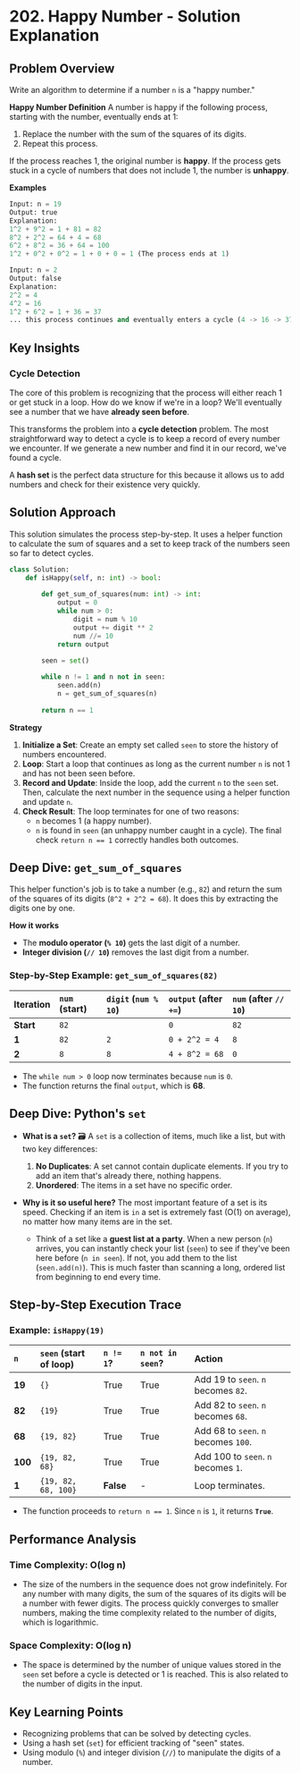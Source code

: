 # 202\. Happy Number - Solution Explanation

## Problem Overview

Write an algorithm to determine if a number `n` is a "happy number."

**Happy Number Definition**
A number is happy if the following process, starting with the number, eventually ends at 1:

1.  Replace the number with the sum of the squares of its digits.
2.  Repeat this process.

If the process reaches 1, the original number is **happy**. If the process gets stuck in a cycle of numbers that does not include 1, the number is **unhappy**.

**Examples**

```python
Input: n = 19
Output: true
Explanation:
1^2 + 9^2 = 1 + 81 = 82
8^2 + 2^2 = 64 + 4 = 68
6^2 + 8^2 = 36 + 64 = 100
1^2 + 0^2 + 0^2 = 1 + 0 + 0 = 1 (The process ends at 1)

Input: n = 2
Output: false
Explanation:
2^2 = 4
4^2 = 16
1^2 + 6^2 = 1 + 36 = 37
... this process continues and eventually enters a cycle (4 -> 16 -> 37 -> 58 -> 89 -> 145 -> 42 -> 20 -> 4) that does not include 1.
```

## Key Insights

### Cycle Detection

The core of this problem is recognizing that the process will either reach 1 or get stuck in a loop. How do we know if we're in a loop? We'll eventually see a number that we have **already seen before**.

This transforms the problem into a **cycle detection** problem. The most straightforward way to detect a cycle is to keep a record of every number we encounter. If we generate a new number and find it in our record, we've found a cycle.

A **hash set** is the perfect data structure for this because it allows us to add numbers and check for their existence very quickly.

## Solution Approach

This solution simulates the process step-by-step. It uses a helper function to calculate the sum of squares and a set to keep track of the numbers seen so far to detect cycles.

```python
class Solution:
    def isHappy(self, n: int) -> bool:
        
        def get_sum_of_squares(num: int) -> int:
            output = 0
            while num > 0:
                digit = num % 10
                output += digit ** 2
                num //= 10
            return output

        seen = set()
        
        while n != 1 and n not in seen:
            seen.add(n)
            n = get_sum_of_squares(n)
            
        return n == 1
```

**Strategy**

1.  **Initialize a Set**: Create an empty set called `seen` to store the history of numbers encountered.
2.  **Loop**: Start a loop that continues as long as the current number `n` is not 1 and has not been seen before.
3.  **Record and Update**: Inside the loop, add the current `n` to the `seen` set. Then, calculate the next number in the sequence using a helper function and update `n`.
4.  **Check Result**: The loop terminates for one of two reasons:
      * `n` becomes 1 (a happy number).
      * `n` is found in `seen` (an unhappy number caught in a cycle).
        The final check `return n == 1` correctly handles both outcomes.

## Deep Dive: `get_sum_of_squares`

This helper function's job is to take a number (e.g., `82`) and return the sum of the squares of its digits (`8^2 + 2^2 = 68`). It does this by extracting the digits one by one.

**How it works**

  - The **modulo operator (`% 10`)** gets the last digit of a number.
  - **Integer division (`// 10`)** removes the last digit from a number.

### Step-by-Step Example: `get_sum_of_squares(82)`

| Iteration | `num` (start) | `digit` (`num % 10`) | `output` (after `+=`) | `num` (after `// 10`) |
| :--- | :--- | :--- | :--- | :--- |
| **Start** | `82` | | `0` | `82` |
| **1** | `82` | `2` | `0 + 2^2 = 4` | `8` |
| **2** | `8` | `8` | `4 + 8^2 = 68` | `0` |

  - The `while num > 0` loop now terminates because `num` is `0`.
  - The function returns the final `output`, which is **68**.

## Deep Dive: Python's `set`

  * **What is a `set`?** 🗃️
    A `set` is a collection of items, much like a list, but with two key differences:

    1.  **No Duplicates**: A set cannot contain duplicate elements. If you try to add an item that's already there, nothing happens.
    2.  **Unordered**: The items in a set have no specific order.

  * **Why is it so useful here?**
    The most important feature of a set is its speed. Checking if an item is `in` a set is extremely fast (O(1) on average), no matter how many items are in the set.

      - Think of a set like a **guest list at a party**. When a new person (`n`) arrives, you can instantly check your list (`seen`) to see if they've been here before (`n in seen`). If not, you add them to the list (`seen.add(n)`). This is much faster than scanning a long, ordered list from beginning to end every time.

## Step-by-Step Execution Trace

### Example: `isHappy(19)`

| `n` | `seen` (start of loop) | `n != 1`? | `n not in seen`? | Action |
| :--- | :--- | :--- | :--- | :--- |
| **19** | `{}` | True | True | Add 19 to `seen`. `n` becomes `82`. |
| **82** | `{19}` | True | True | Add 82 to `seen`. `n` becomes `68`. |
| **68** | `{19, 82}` | True | True | Add 68 to `seen`. `n` becomes `100`. |
| **100** | `{19, 82, 68}` | True | True | Add 100 to `seen`. `n` becomes `1`. |
| **1** | `{19, 82, 68, 100}`| **False** | - | Loop terminates. |

  - The function proceeds to `return n == 1`. Since `n` is `1`, it returns **`True`**.

## Performance Analysis

### Time Complexity: O(log n)

  - The size of the numbers in the sequence does not grow indefinitely. For any number with many digits, the sum of the squares of its digits will be a number with fewer digits. The process quickly converges to smaller numbers, making the time complexity related to the number of digits, which is logarithmic.

### Space Complexity: O(log n)

  - The space is determined by the number of unique values stored in the `seen` set before a cycle is detected or 1 is reached. This is also related to the number of digits in the input.

## Key Learning Points

  - Recognizing problems that can be solved by detecting cycles.
  - Using a hash set (`set`) for efficient tracking of "seen" states.
  - Using modulo (`%`) and integer division (`//`) to manipulate the digits of a number.